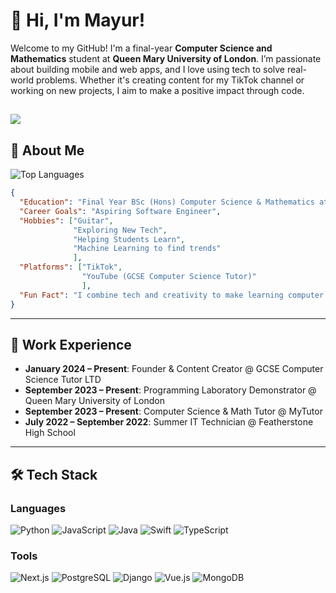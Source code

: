 # 👋 Hi, I'm Mayur!

Welcome to my GitHub! I'm a final-year **Computer Science and Mathematics** student at **Queen Mary University of London**. I’m passionate about building mobile and web apps, and I love using tech to solve real-world problems. Whether it's creating content for my TikTok channel or working on new projects, I aim to make a positive impact through code.

![](https://komarev.com/ghpvc/?username=mayurhingaladiya&color=blueviolet)
---

## 🌟 About Me
![Top Languages](https://github-readme-stats.vercel.app/api/top-langs/?username=mayurhingaladiya&layout=compact&theme=radical)

```json
{
  "Education": "Final Year BSc (Hons) Computer Science & Mathematics at Queen Mary University of London",
  "Career Goals": "Aspiring Software Engineer",
  "Hobbies": ["Guitar",
              "Exploring New Tech",
              "Helping Students Learn",
              "Machine Learning to find trends"
              ],
  "Platforms": ["TikTok",
                "YouTube (GCSE Computer Science Tutor)"
                ],
  "Fun Fact": "I combine tech and creativity to make learning computer science fun!"
}

```
---
## 🚀 Work Experience

- **January 2024 – Present**: Founder & Content Creator @ GCSE Computer Science Tutor LTD
- **September 2023 – Present**: Programming Laboratory Demonstrator @ Queen Mary University of London
- **September 2023 – Present**: Computer Science & Math Tutor @ MyTutor
- **July 2022 – September 2022**: Summer IT Technician @ Featherstone High School

---
## 🛠️ Tech Stack

### Languages
![Python](https://skillicons.dev/icons?i=python) ![JavaScript](https://skillicons.dev/icons?i=javascript) ![Java](https://skillicons.dev/icons?i=java) ![Swift](https://skillicons.dev/icons?i=swift) ![TypeScript](https://skillicons.dev/icons?i=typescript)

### Tools
![Next.js](https://skillicons.dev/icons?i=nextjs) ![PostgreSQL](https://skillicons.dev/icons?i=postgresql) ![Django](https://skillicons.dev/icons?i=django) ![Vue.js](https://skillicons.dev/icons?i=vuejs) ![MongoDB](https://skillicons.dev/icons?i=mongodb)
